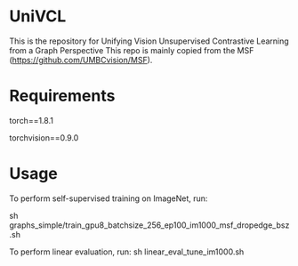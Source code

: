 # UniVCL

This is the repository for Unifying Vision Unsupervised Contrastive Learning from a Graph Perspective
This repo is mainly copied from the MSF (https://github.com/UMBCvision/MSF).

# Requirements
torch==1.8.1

torchvision==0.9.0

# Usage
To perform self-supervised training on ImageNet, run:

sh graphs_simple/train_gpu8_batchsize_256_ep100_im1000_msf_dropedge_bsz.sh

To perform linear evaluation, run:
sh linear_eval_tune_im1000.sh
